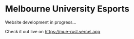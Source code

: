 # Melbourne University Esports

Website development in progress...

Check it out live on https://mue-rust.vercel.app
